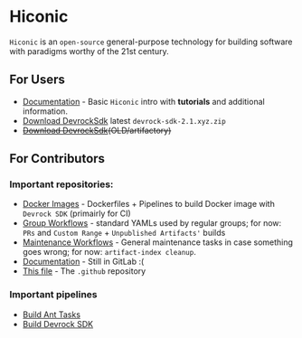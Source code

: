 # Hiconic

`Hiconic` is an `open-source` general-purpose technology for building software with paradigms worthy of the 21st century.

## For Users

* [Documentation](https://academy.modularmind.eu/enablement/getting-started/overview.html) - Basic `Hiconic` intro with **tutorials** and additional information.
* [Download DevrockSdk](https://github.com/hiconic-os/maven-repo-dev/packages/2008060) latest `devrock-sdk-2.1.xyz.zip`
* ~~[Download DevrockSdk](https://academy.modularmind.eu/services/download-sdk)(OLD/artifactory)~~

## For Contributors

### Important repositories:

* [Docker Images](https://github.com/hiconic-os/hiconic.ci.docker) - Dockerfiles + Pipelines to build Docker image with `Devrock SDK` (primairly for CI)
* [Group Workflows](https://github.com/hiconic-os/hiconic.ci.workflows) - standard YAMLs used by regular groups; for now: `PRs` and `Custom Range` + `Unpublished Artifacts'` builds
* [Maintenance Workflows](https://github.com/hiconic-os/hiconic.ci.maintenance) - General maintenance tasks in case something goes wrong; for now: `artifact-index cleanup`.
* [Documentation](https://gitlab.com/modularmindlabs/opentf-academy/enablement) - Still in GitLab :(
* [This file](https://github.com/hiconic-os/.github) - The `.github` repository

### Important pipelines

* [Build Ant Tasks](https://github.com/hiconic-os/com.braintribe.devrock.ant/actions/workflows/devrock-ant-tasks.yaml)
* [Build Devrock SDK](https://github.com/hiconic-os/tribefire.extension.setup/actions/workflows/devrock-sdk.yaml)